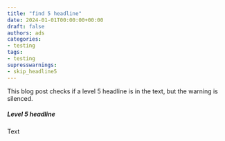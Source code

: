 ```yaml
---
title: "find 5 headline"
date: 2024-01-01T00:00:00+00:00
draft: false
authors: ads
categories:
- testing
tags:
- testing
supresswarnings:
- skip_headline5
---
```


This blog post checks if a level 5 headline is in the text, but the warning is silenced.

##### Level 5 headline

Text
